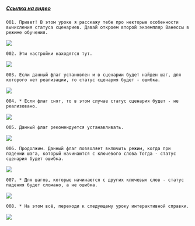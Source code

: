 ﻿##### [Ссылка на видео](https://youtu.be/utDHye9brH0)

	001. Привет! В этом уроке я расскажу тебе про некторые особенности вычисления статуса сценариев. Давай откроем второй экземпляр Ванессы в режиме обучения.

![](https://vanessa-files.do.bit-erp.ru/Doc/1.2.040.1/MD/Глава02/images/000_ЗакладкаСервисВыполнениеСценариевСтатусыСценариев.png)

	002. Эти настройки находятся тут.

![](https://vanessa-files.do.bit-erp.ru/Doc/1.2.040.1/MD/Глава02/images/009_ЗакладкаСервисВыполнениеСценариевСтатусыСценариев.png)

	003. Если данный флаг установлен и в сценарии будет найден шаг, для которого нет реализации, то статус сценария будет - ошибка.

![](https://vanessa-files.do.bit-erp.ru/Doc/1.2.040.1/MD/Глава02/images/014_ЗакладкаСервисВыполнениеСценариевСтатусыСценариев.png)

	004. * Если флаг снят, то в этом случае статус сценария будет - не реализовано.

![](https://vanessa-files.do.bit-erp.ru/Doc/1.2.040.1/MD/Глава02/images/017_ЗакладкаСервисВыполнениеСценариевСтатусыСценариев.png)

	005. Данный флаг рекомендуется устанавливать.

![](https://vanessa-files.do.bit-erp.ru/Doc/1.2.040.1/MD/Глава02/images/020_ЗакладкаСервисВыполнениеСценариевСтатусыСценариев.png)

	006. Продолжим. Данный флаг позволяет включить режим, когда при падении шага, который начинаются с ключевого слова Тогда - статус сценария будет ошибка.

![](https://vanessa-files.do.bit-erp.ru/Doc/1.2.040.1/MD/Глава02/images/025_ЗакладкаСервисВыполнениеСценариевСтатусыСценариев.png)

	007. * Для шагов, которые начинаются с других ключевых слов - статус падения будет сломано, а не ошибка.

![](https://vanessa-files.do.bit-erp.ru/Doc/1.2.040.1/MD/Глава02/images/028_ЗакладкаСервисВыполнениеСценариевСтатусыСценариев.png)

	008. * На этом всё, переходи к следующему уроку интерактивной справки.

![](https://vanessa-files.do.bit-erp.ru/Doc/1.2.040.1/MD/Глава02/images/029_ЗакладкаСервисВыполнениеСценариевСтатусыСценариев.png)
